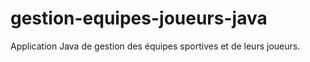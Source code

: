 # gestion-equipes-joueurs-java
Application Java de gestion des équipes sportives et de leurs joueurs. 
